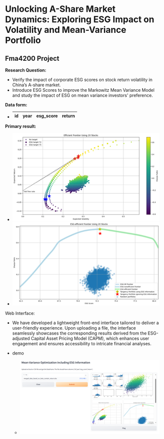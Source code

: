 # Unlocking A-Share Market Dynamics: Exploring ESG Impact on Volatility and Mean-Variance Portfolio
## Fma4200 Project

**Research Question:**
- Verify the impact of corporate ESG scores on stock return volatility in China’s A-share market.
- Introduce ESG Scores to improve the Markowitz Mean Variance Model and study the impact of ESG on mean variance investors' preference.


**Data form:**
- | id | year | esg_score | return |
    |----|------|-----------|--------|



**Primary result:**
- ![Efficient frontier](image/efficient_frontier.png)
- ![The ESG-SR frontier](image/esg_sharpe_ratio.png)

Web Interface:
- We have developed a lightweight front-end interface tailored to deliver a user-friendly experience. Upon uploading a file, the interface seamlessly showcases the corresponding results derived from the ESG-adjusted Capital Asset Pricing Model (CAPM), which enhances
user engagement and ensures accessibility to intricate financial analyses.

- demo 
  - ![Demo](image/web1.png)



